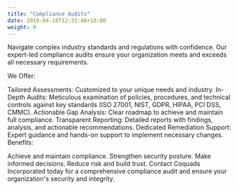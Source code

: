 ```yaml
---
title: "Compliance Audits"
date: 2019-04-18T12:33:46+10:00
weight: 9
---
```


Navigate complex industry standards and regulations with confidence. Our expert-led compliance audits ensure your organization meets and exceeds all necessary requirements.

We Offer:

Tailored Assessments: Customized to your unique needs and industry.
In-Depth Audits: Meticulous examination of policies, procedures, and technical controls against key standards (ISO 27001, NIST, GDPR, HIPAA, PCI DSS, CMMC).
Actionable Gap Analysis: Clear roadmap to achieve and maintain full compliance.
Transparent Reporting: Detailed reports with findings, analysis, and actionable recommendations.
Dedicated Remediation Support: Expert guidance and hands-on support to implement necessary changes.
Benefits:

Achieve and maintain compliance.
Strengthen security posture.
Make informed decisions.
Reduce risk and build trust.
Contact Coquads Incorporated today for a comprehensive compliance audit and ensure your organization's security and integrity.